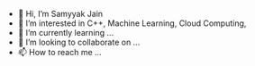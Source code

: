- 👋 Hi, I’m Samyyak Jain
- 👀 I’m interested in C++, Machine Learning, Cloud Computing, 
- 🌱 I’m currently learning ...
- 💞️ I’m looking to collaborate on ...
- 📫 How to reach me ...

<!---
samyak1512/samyak1512 is a ✨ special ✨ repository because its `README.md` (this file) appears on your GitHub profile.
You can click the Preview link to take a look at your changes.
--->
